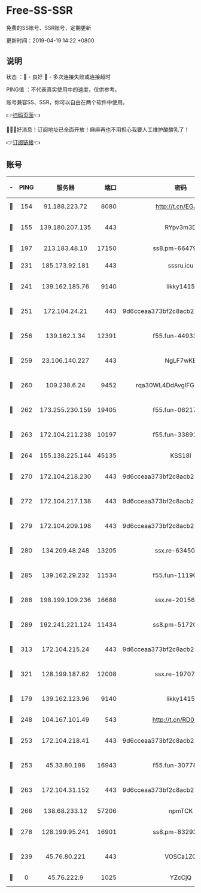 # Free-SS-SSR

免费的SS账号、SSR账号，定期更新

更新时间：2019-04-19 14:22 +0800

## 说明

状态     ：🙂 - 良好 🙁 - 多次连接失败或连接超时

PING值   ：不代表真实使用中的速度，仅供参考。

账号兼容SS、SSR，你可以自由在两个软件中使用。

👉[扫码页面](https://liesauer.github.io/Free-SS-SSR/)👈

🎉🎉🎉好消息！订阅地址已全面开放！麻麻再也不用担心我要人工维护酸酸乳了！

👉[订阅链接](https://www.liesauer.net/yogurt/subscribe?ACCESS_TOKEN=DAYxR3mMaZAsaqUb)👈

## 账号

|-|PING|服务器|端口|密码|加密方式|区域|
|:----:|:----:|:-----:|-----:|:----:|:----:|:----:|
|🙂|154|91.188.223.72|8080|http://t.cn/EGJIyrl|rc4-md5|RU|
|🙂|155|139.180.207.135|443|RYpv3m3D|aes-256-cfb|JP|
|🙂|197|213.183.48.10|17150|ss8.pm-66479246|rc4-md5|RU|
|🙂|231|185.173.92.181|443|sssru.icu|rc4-md5|RU|
|🙂|241|139.162.185.76|9140|likky1415|aes-256-cfb|DE|
|🙂|251|172.104.24.21|443|9d6cceaa373bf2c8acb22e60b6a58be6|aes-256-cfb|US|
|🙂|256|139.162.1.34|12391|f55.fun-44933569|aes-256-cfb|SG|
|🙂|259|23.106.140.227|443|NgLF7wKB|aes-256-cfb|US|
|🙂|260|109.238.6.24|9452|rqa30WL4DdAvgIFG6Fs3znzTa|aes-256-cfb|FR|
|🙂|262|173.255.230.159|19405|f55.fun-06217116|aes-256-cfb|US|
|🙂|263|172.104.211.238|10197|f55.fun-33891548|aes-256-cfb|US|
|🙂|264|155.138.225.144|45135|KSS18l|rc4-md5|US|
|🙂|270|172.104.218.230|443|9d6cceaa373bf2c8acb22e60b6a58be6|aes-256-cfb|US|
|🙂|272|172.104.217.138|443|9d6cceaa373bf2c8acb22e60b6a58be6|aes-256-cfb|US|
|🙂|279|172.104.209.198|443|9d6cceaa373bf2c8acb22e60b6a58be6|aes-256-cfb|US|
|🙂|280|134.209.48.248|13205|ssx.re-63450110|aes-256-cfb|US|
|🙂|285|139.162.29.232|11534|f55.fun-11190263|aes-256-cfb|SG|
|🙂|288|198.199.109.236|16688|ssx.re-20156977|aes-256-cfb|US|
|🙂|289|192.241.221.124|11434|ss8.pm-51720881|aes-256-cfb|US|
|🙂|313|172.104.215.24|443|9d6cceaa373bf2c8acb22e60b6a58be6|aes-256-cfb|US|
|🙂|321|128.199.187.62|12008|ssx.re-19707591|aes-256-cfb|SG|
|🙂|179|139.162.123.96|9140|likky1415|aes-256-cfb|JP|
|🙂|248|104.167.101.49|543|http://t.cn/RD0D7sx|rc4-md5|CA|
|🙂|253|172.104.218.41|443|9d6cceaa373bf2c8acb22e60b6a58be6|aes-256-cfb|US|
|🙂|253|45.33.80.198|16943|f55.fun-30778693|aes-256-cfb|US|
|🙂|263|172.104.31.152|443|9d6cceaa373bf2c8acb22e60b6a58be6|aes-256-cfb|US|
|🙂|266|138.68.233.12|57206|npmTCK|rc4-md5|US|
|🙂|278|128.199.95.241|16901|ss8.pm-83293789|aes-256-cfb|SG|
|🙁|239|45.76.80.221|443|VOSCa1ZG|aes-256-cfb|DE|
|🙁|0|45.76.222.9|1025|YZcCjQ|rc4-md5|JP|
